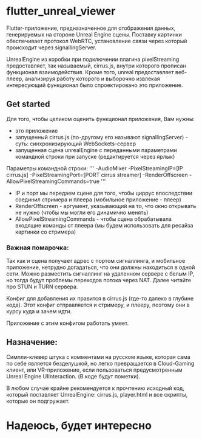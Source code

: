 # flutter_unreal_viewer

Flutter-приложение, предназначенное для отображения данных, генерируемых на стороне Unreal Engine
сцены. Поставку картинки обеспечивает протокол WebRTC, установление связи через который происходит
через signallingServer.

UnrealEngine из коробки при подключении плагина pixelStreaming предоставляет, так называемый, cirrus.js,
внутри которого прописан функционал взаимодействия. Кроме того, unreal предоставляет веб-плеер,
анализируя работу которого и выборочно извлекая интересующий функционал было спроектировано это приложение.

##  Get started

Для того, чтобы целиком оценить функционал приложения, Вам нужны:
- это приложение
- запущенный cirrus.js (по-другому его называют signallingServer) - суть: синхронизирующий WebSockets-сервер
- запущенная сцена unrealEngine с переданными параметрами командной строки при запуске (редактируется через ярлык)

Параметры командной строки:
'''
        -AudioMixer -PixelStreamingIP=[IP cirrus.js] -PixelStreamingPort=[PORT cirrus streamer] -RenderOffscreen -AllowPixelStreamingCommands=true
'''

- IP и порт мы передаем сцене для того, чтобы циррус впоследствии соединил стримера и плеера (мобильное приложение - плеер)
- RenderOffscreen - аргумент, указывающий на то, что окно открывать не нужно (чтобы мы могли его динамично менять)
- AllowPixelStreamingCommands - чтобы сцена обрабатывала входящие команды от плеера (мы будем использовать для ресайза картинки со стримера)

### Важная помарочка:
Так как и сцена получает адрес с портом сигналлинга, и мобильное приложение, нетрудно догадаться,
что они должны находиться в одной сети. Можно разместить сигналлинг на удаленном сервере с белым IP,
но тогда будут проблемы переходов потока через NAT. Далее читайте про STUN и TURN сервера.

Конфиг для добавления их правится в cirrus.js (где-то далеко в глубине кода). Этот конфиг
отправляется и стримеру, и плееру, поэтому они в курсу куда и зачем идти.

Приложение с этим конфигом работать умеет.

## Назначение:

Симпли-клевер штука с комментами на русском языке, которая сама по себе является безделушкой,
но легко превращается в Cloud-Gaming клиент, или VR-приложение, если пользоваться предусмотренным
Unreal Engine UIInteraction. (В коде будут пометки).

В любом случае крайне рекомендуется к прочтению исходный код, который поставляет UnrealEngine:
cirrus.js, player.html и все скрипты, которые он подгружает.

# Надеюсь, будет интересно